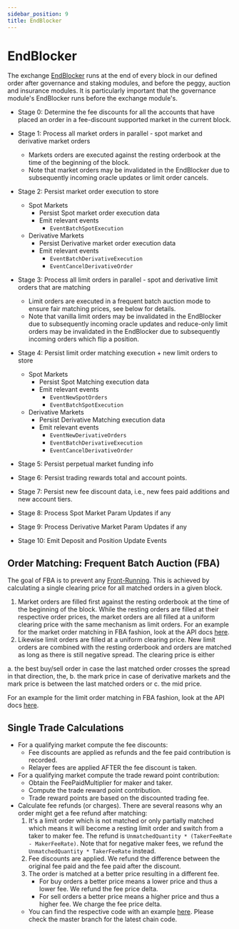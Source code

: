 ```yaml
---
sidebar_position: 9
title: EndBlocker
---
```


# EndBlocker

The exchange [EndBlocker](https://docs.cosmos.network/master/building-modules/beginblock-endblock.html) runs at the end of every block in our defined order after governance and staking modules, and before the peggy, auction and insurance modules. It is particularly important that the governance module's EndBlocker runs before the exchange module's.

- Stage 0: Determine the fee discounts for all the accounts that have placed an order in a fee-discount supported market in the current block.
- Stage 1: Process all market orders in parallel - spot market and derivative market orders
  - Markets orders are executed against the resting orderbook at the time of the beginning of the block.
  - Note that market orders may be invalidated in the EndBlocker due to subsequently incoming oracle updates or limit order cancels.
- Stage 2: Persist market order execution to store

  - Spot Markets
    - Persist Spot market order execution data
    - Emit relevant events
      - `EventBatchSpotExecution`
  - Derivative Markets
    - Persist Derivative market order execution data
    - Emit relevant events
      - `EventBatchDerivativeExecution`
      - `EventCancelDerivativeOrder`

- Stage 3: Process all limit orders in parallel - spot and derivative limit orders that are matching
  - Limit orders are executed in a frequent batch auction mode to ensure fair matching prices, see below for details.
  - Note that vanilla limit orders may be invalidated in the EndBlocker due to subsequently incoming oracle updates and reduce-only limit orders may be invalidated in the EndBlocker due to subsequently incoming orders which flip a position.
- Stage 4: Persist limit order matching execution + new limit orders to store

  - Spot Markets
    - Persist Spot Matching execution data
    - Emit relevant events
      - `EventNewSpotOrders`
      - `EventBatchSpotExecution`
  - Derivative Markets
    - Persist Derivative Matching execution data
    - Emit relevant events
      - `EventNewDerivativeOrders`
      - `EventBatchDerivativeExecution`
      - `EventCancelDerivativeOrder`

- Stage 5: Persist perpetual market funding info
- Stage 6: Persist trading rewards total and account points.
- Stage 7: Persist new fee discount data, i.e., new fees paid additions and new account tiers.
- Stage 8: Process Spot Market Param Updates if any
- Stage 9: Process Derivative Market Param Updates if any
- Stage 10: Emit Deposit and Position Update Events

## Order Matching: Frequent Batch Auction (FBA)

The goal of FBA is to prevent any [Front-Running](https://www.investopedia.com/terms/f/frontrunning.asp). This is achieved by calculating a single clearing price for all matched orders in a given block.

1. Market orders are filled first against the resting orderbook at the time of the beginning of the block. While the resting orders are filled at their respective order prices, the market orders are all filled at a uniform clearing price with the same mechanism as limit orders. For an example for the market order matching in FBA fashion, look at the API docs [here](https://api.helios.exchange/#examples-market-order-matching).
2. Likewise limit orders are filled at a uniform clearing price. New limit orders are combined with the resting orderbook and orders are matched as long as there is still negative spread. The clearing price is either

a. the best buy/sell order in case the last matched order crosses the spread in that direction, the,
b. the mark price in case of derivative markets and the mark price is between the last matched orders or
c. the mid price.

For an example for the limit order matching in FBA fashion, look at the API docs [here](https://api.helios.exchange/#examples-limit-order-matching).

## Single Trade Calculations

- For a qualifying market compute the fee discounts:
  - Fee discounts are applied as refunds and the fee paid contribution is recorded.
  - Relayer fees are applied AFTER the fee discount is taken.
- For a qualifying market compute the trade reward point contribution:
  - Obtain the FeePaidMultiplier for maker and taker.
  - Compute the trade reward point contribution.
  - Trade reward points are based on the discounted trading fee.
- Calculate fee refunds (or charges). There are several reasons why an order might get a fee refund after matching:
  1. It's a limit order which is not matched or only partially matched which means it will become a resting limit order and switch from a taker to maker fee. The refund is `UnmatchedQuantity * (TakerFeeRate - MakerFeeRate)`. Note that for negative maker fees, we refund the `UnmatchedQuantity * TakerFeeRate` instead.
  2. Fee discounts are applied. We refund the difference between the original fee paid and the fee paid after the discount.
  3. The order is matched at a better price resulting in a different fee.
     - For buy orders a better price means a lower price and thus a lower fee. We refund the fee price delta.
     - For sell orders a better price means a higher price and thus a higher fee. We charge the fee price delta.
  - You can find the respective code with an example [here](https://github.com/Helios-Chain-Labs/helios-core/blob/80dbc4e9558847ff0354be5d19a4d8b0bba7da96/helios-chain/modules/exchange/keeper/derivative_orders_processor.go#L502). Please check the master branch for the latest chain code.
